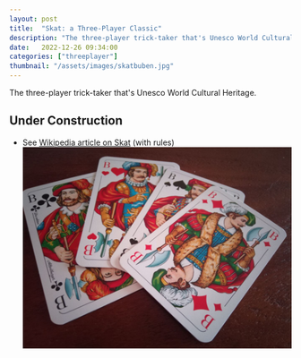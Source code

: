 ```yaml
---
layout: post
title:  "Skat: a Three-Player Classic"
description: "The three-player trick-taker that's Unesco World Cultural Heritage"
date:   2022-12-26 09:34:00
categories: ["threeplayer"]
thumbnail: "/assets/images/skatbuben.jpg"
---
```


The three-player trick-taker that's Unesco World Cultural Heritage.

## Under Construction
- See [Wikipedia article on Skat](https://en.wikipedia.org/wiki/Skat_(card_game)) (with rules)
![](/assets/images/skatbuben.jpg)
